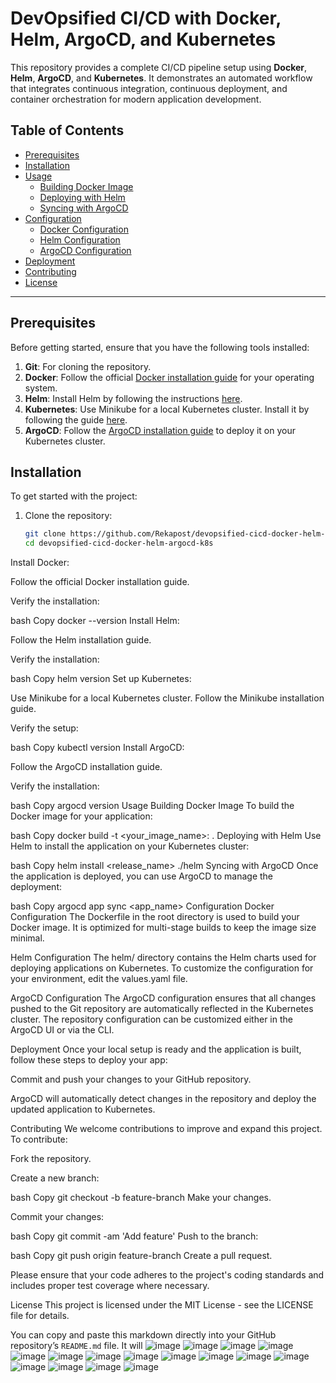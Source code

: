 # DevOpsified CI/CD with Docker, Helm, ArgoCD, and Kubernetes

This repository provides a complete CI/CD pipeline setup using **Docker**, **Helm**, **ArgoCD**, and **Kubernetes**. It demonstrates an automated workflow that integrates continuous integration, continuous deployment, and container orchestration for modern application development.

## Table of Contents

- [Prerequisites](#prerequisites)
- [Installation](#installation)
- [Usage](#usage)
  - [Building Docker Image](#building-docker-image)
  - [Deploying with Helm](#deploying-with-helm)
  - [Syncing with ArgoCD](#syncing-with-argocd)
- [Configuration](#configuration)
  - [Docker Configuration](#docker-configuration)
  - [Helm Configuration](#helm-configuration)
  - [ArgoCD Configuration](#argocd-configuration)
- [Deployment](#deployment)
- [Contributing](#contributing)
- [License](#license)

---

## Prerequisites

Before getting started, ensure that you have the following tools installed:

1. **Git**: For cloning the repository.
2. **Docker**: Follow the official [Docker installation guide](https://docs.docker.com/get-docker/) for your operating system.
3. **Helm**: Install Helm by following the instructions [here](https://helm.sh/docs/intro/install/).
4. **Kubernetes**: Use Minikube for a local Kubernetes cluster. Install it by following the guide [here](https://minikube.sigs.k8s.io/docs/).
5. **ArgoCD**: Follow the [ArgoCD installation guide](https://argo-cd.readthedocs.io/en/stable/getting_started/) to deploy it on your Kubernetes cluster.

## Installation

To get started with the project:

1. Clone the repository:
   ```bash
   git clone https://github.com/Rekapost/devopsified-cicd-docker-helm-argocd-k8s.git
   cd devopsified-cicd-docker-helm-argocd-k8s

Install Docker:

Follow the official Docker installation guide.

Verify the installation:

bash
Copy
docker --version
Install Helm:

Follow the Helm installation guide.

Verify the installation:

bash
Copy
helm version
Set up Kubernetes:

Use Minikube for a local Kubernetes cluster. Follow the Minikube installation guide.

Verify the setup:

bash
Copy
kubectl version
Install ArgoCD:

Follow the ArgoCD installation guide.

Verify the installation:

bash
Copy
argocd version
Usage
Building Docker Image
To build the Docker image for your application:

bash
Copy
docker build -t <your_image_name>:<tag> .
Deploying with Helm
Use Helm to install the application on your Kubernetes cluster:

bash
Copy
helm install <release_name> ./helm
Syncing with ArgoCD
Once the application is deployed, you can use ArgoCD to manage the deployment:

bash
Copy
argocd app sync <app_name>
Configuration
Docker Configuration
The Dockerfile in the root directory is used to build your Docker image. It is optimized for multi-stage builds to keep the image size minimal.

Helm Configuration
The helm/ directory contains the Helm charts used for deploying applications on Kubernetes. To customize the configuration for your environment, edit the values.yaml file.

ArgoCD Configuration
The ArgoCD configuration ensures that all changes pushed to the Git repository are automatically reflected in the Kubernetes cluster. The repository configuration can be customized either in the ArgoCD UI or via the CLI.

Deployment
Once your local setup is ready and the application is built, follow these steps to deploy your app:

Commit and push your changes to your GitHub repository.

ArgoCD will automatically detect changes in the repository and deploy the updated application to Kubernetes.

Contributing
We welcome contributions to improve and expand this project. To contribute:

Fork the repository.

Create a new branch:

bash
Copy
git checkout -b feature-branch
Make your changes.

Commit your changes:

bash
Copy
git commit -am 'Add feature'
Push to the branch:

bash
Copy
git push origin feature-branch
Create a pull request.

Please ensure that your code adheres to the project's coding standards and includes proper test coverage where necessary.

License
This project is licensed under the MIT License - see the LICENSE file for details.



You can copy and paste this markdown directly into your GitHub repository’s `README.md` file. It will
![image](https://github.com/user-attachments/assets/d8da2aeb-e4d0-4095-ba35-16313f47965d)
![image](https://github.com/user-attachments/assets/bf23e294-fc59-4192-93f9-f0c5db560615)
![image](https://github.com/user-attachments/assets/b72fc885-0f1e-426b-8ef4-107ce14b18df)
![image](https://github.com/user-attachments/assets/770695a6-959a-4959-baed-8feba4a66df5)
![image](https://github.com/user-attachments/assets/3b91eab8-1bef-4de6-872f-876c547c3f93)
![image](https://github.com/user-attachments/assets/fb0e7ac9-837d-4c8a-ad8b-c128cff2e163)
![image](https://github.com/user-attachments/assets/7aa2a25b-6f4e-41ba-95ad-b4323589df17)
![image](https://github.com/user-attachments/assets/69bc3835-426c-4f11-9a5f-9e91df126580)
![image](https://github.com/user-attachments/assets/04cff97c-8fbb-4e88-9aee-089b90f2e389)
![image](https://github.com/user-attachments/assets/9ab03b42-8e46-4442-9ded-119f37361598)
![image](https://github.com/user-attachments/assets/c39e6181-89a0-490a-8c56-05f45fbb100b)
![image](https://github.com/user-attachments/assets/3377e853-6d43-4664-b762-f6e49d0751f8)
![image](https://github.com/user-attachments/assets/89063be4-5b51-4c13-9f14-df9ccbb18f6f)
![image](https://github.com/user-attachments/assets/80d295a0-2c1c-4233-817c-c22aafe11fb6)
![image](https://github.com/user-attachments/assets/7354ae87-00c7-429d-ac2e-3e0b68466e95)
![image](https://github.com/user-attachments/assets/62a6869f-281c-4eef-8a40-1907a8540b7b)
